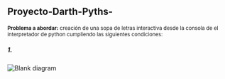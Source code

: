 ## Proyecto-Darth-Pyths-
<sub> **Problema a abordar:** creación de una sopa de letras interactiva desde la consola de el interpretador de python cumpliendo las siguientes condiciones:</sub>
##### 1. 



![Blank diagram](https://github.com/user-attachments/assets/4e5012cc-1dde-4938-9d70-05a0a860a63e)
